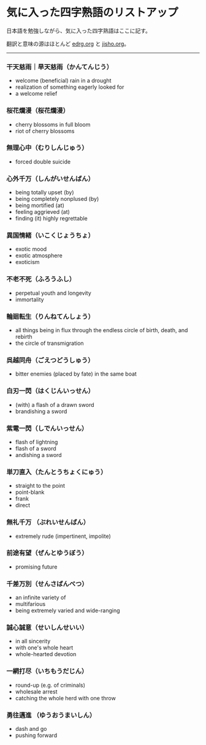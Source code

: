 # 気に入った四字熟語のリストアップ

日本語を勉強しながら、気に入った四字熟語はここに記す。

翻訳と意味の源はほとんど [edrg.org](http://www.edrdg.org/projects/yojijukugo.html) と [jisho.org](https://jisho.org/)。

---

### 干天慈雨｜旱天慈雨（かんてんじう）
- welcome (beneficial) rain in a drought
- realization of something eagerly looked for
- a welcome relief

### 桜花爛漫（桜花爛漫）
- cherry blossoms in full bloom
- riot of cherry blossoms

### 無理心中（むりしんじゅう）
- forced double suicide

### 心外千万（しんがいせんばん）
- being totally upset (by)
- being completely nonplused (by)
- being mortified (at)
- feeling aggrieved (at)
- finding (it) highly regrettable

### 異国情緒（いこくじょうちょ）
- exotic mood
- exotic atmosphere
- exoticism

### 不老不死（ふろうふし）
- perpetual youth and longevity
- immortality

### 輪廻転生（りんねてんしょう）
- all things being in flux through the endless circle of birth, death, and rebirth
- the circle of transmigration

### 呉越同舟（ごえつどうしゅう）
- bitter enemies (placed by fate) in the same boat

### 白刃一閃（はくじんいっせん）
- (with) a flash of a drawn sword
- brandishing a sword

### 紫電一閃（しでんいっせん）
- flash of lightning
- flash of a sword
- andishing a sword

### 単刀直入（たんとうちょくにゅう）
- straight to the point
- point-blank
- frank
- direct

### 無礼千万 （ぶれいせんばん）
- extremely rude (impertinent, impolite)

### 前途有望（ぜんとゆうぼう）
- promising future

### 千差万別（せんさばんべつ）
- an infinite variety of
- multifarious
- being extremely varied and wide-ranging

### 誠心誠意（せいしんせいい）
- in all sincerity
- with one's whole heart
- whole-hearted devotion

### 一網打尽（いちもうだじん）
- round-up (e.g. of criminals)
- wholesale arrest
- catching the whole herd with one throw

### 勇往邁進 （ゆうおうまいしん）
- dash and go
- pushing forward
